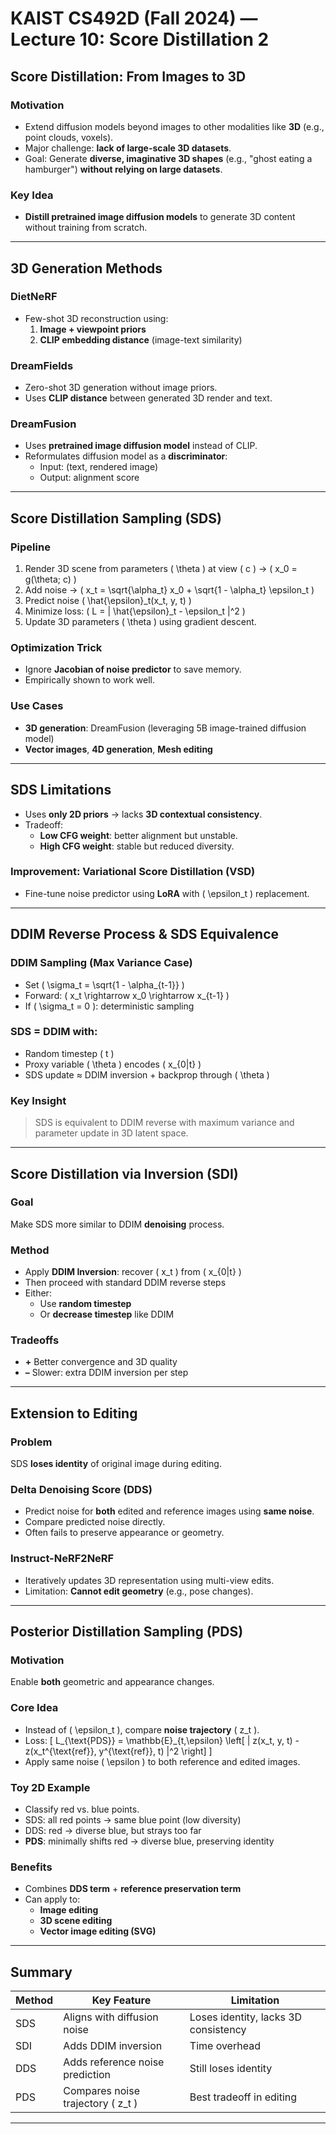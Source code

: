 # KAIST CS492D (Fall 2024) — Lecture 10: Score Distillation 2

## Score Distillation: From Images to 3D

### Motivation
- Extend diffusion models beyond images to other modalities like **3D** (e.g., point clouds, voxels).
- Major challenge: **lack of large-scale 3D datasets**.
- Goal: Generate **diverse, imaginative 3D shapes** (e.g., "ghost eating a hamburger") **without relying on large datasets**.

### Key Idea
- **Distill pretrained image diffusion models** to generate 3D content without training from scratch.

---

## 3D Generation Methods

### DietNeRF
- Few-shot 3D reconstruction using:
  1. **Image + viewpoint priors**
  2. **CLIP embedding distance** (image-text similarity)

### DreamFields
- Zero-shot 3D generation without image priors.
- Uses **CLIP distance** between generated 3D render and text.

### DreamFusion
- Uses **pretrained image diffusion model** instead of CLIP.
- Reformulates diffusion model as a **discriminator**:
  - Input: (text, rendered image)
  - Output: alignment score

---

## Score Distillation Sampling (SDS)

### Pipeline
1. Render 3D scene from parameters \( \theta \) at view \( c \) → \( x_0 = g(\theta; c) \)
2. Add noise → \( x_t = \sqrt{\alpha_t} x_0 + \sqrt{1 - \alpha_t} \epsilon_t \)
3. Predict noise \( \hat{\epsilon}_t(x_t, y, t) \)
4. Minimize loss: \( L = \| \hat{\epsilon}_t - \epsilon_t \|^2 \)
5. Update 3D parameters \( \theta \) using gradient descent.

### Optimization Trick
- Ignore **Jacobian of noise predictor** to save memory.
- Empirically shown to work well.

### Use Cases
- **3D generation**: DreamFusion (leveraging 5B image-trained diffusion model)
- **Vector images**, **4D generation**, **Mesh editing**

---

## SDS Limitations

- Uses **only 2D priors** → lacks **3D contextual consistency**.
- Tradeoff:
  - **Low CFG weight**: better alignment but unstable.
  - **High CFG weight**: stable but reduced diversity.

### Improvement: Variational Score Distillation (VSD)
- Fine-tune noise predictor using **LoRA** with \( \epsilon_t \) replacement.

---

## DDIM Reverse Process & SDS Equivalence

### DDIM Sampling (Max Variance Case)
- Set \( \sigma_t = \sqrt{1 - \alpha_{t-1}} \)
- Forward: \( x_t \rightarrow x_0 \rightarrow x_{t-1} \)
- If \( \sigma_t = 0 \): deterministic sampling

### SDS = DDIM with:
- Random timestep \( t \)
- Proxy variable \( \theta \) encodes \( x_{0|t} \)
- SDS update ≈ DDIM inversion + backprop through \( \theta \)

### Key Insight
> SDS is equivalent to DDIM reverse with maximum variance and parameter update in 3D latent space.

---

## Score Distillation via Inversion (SDI)

### Goal
Make SDS more similar to DDIM **denoising** process.

### Method
- Apply **DDIM Inversion**: recover \( x_t \) from \( x_{0|t} \)
- Then proceed with standard DDIM reverse steps
- Either:
  - Use **random timestep**
  - Or **decrease timestep** like DDIM

### Tradeoffs
- **+** Better convergence and 3D quality
- **–** Slower: extra DDIM inversion per step

---

## Extension to Editing

### Problem
SDS **loses identity** of original image during editing.

### Delta Denoising Score (DDS)
- Predict noise for **both** edited and reference images using **same noise**.
- Compare predicted noise directly.
- Often fails to preserve appearance or geometry.

### Instruct-NeRF2NeRF
- Iteratively updates 3D representation using multi-view edits.
- Limitation: **Cannot edit geometry** (e.g., pose changes).

---

## Posterior Distillation Sampling (PDS)

### Motivation
Enable **both** geometric and appearance changes.

### Core Idea
- Instead of \( \epsilon_t \), compare **noise trajectory** \( z_t \).
- Loss: 
  \[
  L_{\text{PDS}} = \mathbb{E}_{t,\epsilon} \left[ \| z(x_t, y, t) - z(x_t^{\text{ref}}, y^{\text{ref}}, t) \|^2 \right]
  \]
- Apply same noise \( \epsilon \) to both reference and edited images.

### Toy 2D Example
- Classify red vs. blue points.
- SDS: all red points → same blue point (low diversity)
- DDS: red → diverse blue, but strays too far
- **PDS**: minimally shifts red → diverse blue, preserving identity

### Benefits
- Combines **DDS term** + **reference preservation term**
- Can apply to:
  - **Image editing**
  - **3D scene editing**
  - **Vector image editing (SVG)**

---

## Summary

| Method | Key Feature | Limitation |
|--------|-------------|------------|
| SDS | Aligns with diffusion noise | Loses identity, lacks 3D consistency |
| SDI | Adds DDIM inversion | Time overhead |
| DDS | Adds reference noise prediction | Still loses identity |
| PDS | Compares noise trajectory \( z_t \) | Best tradeoff in editing |

---

